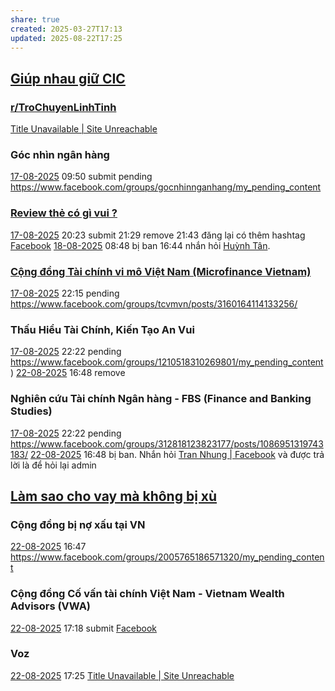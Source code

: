 ```yaml
---
share: true
created: 2025-03-27T17:13
updated: 2025-08-22T17:25
---
```

## [Giúp nhau giữ CIC](../Gi%C3%BAp%20nhau%20tho%C3%A1t%20n%E1%BB%A3/Gi%C3%BAp%20nhau%20gi%E1%BB%AF%20CIC.md)
### [r/TroChuyenLinhTinh](https://www.reddit.com/r/TroChuyenLinhTinh/comments/1mrt2jw/comment/n8zxkxd/)
[Title Unavailable \| Site Unreachable](https://www.reddit.com/r/TroChuyenLinhTinh/comments/1mrt2jw/comment/n8zxkxd/)
### Góc nhìn ngân hàng
[17-08-2025](17-08-2025.md) 09:50 submit pending https://www.facebook.com/groups/gocnhinnganhang/my_pending_content

### [Review thẻ có gì vui ?](https://www.facebook.com/groups/716550913529554)
[17-08-2025](17-08-2025.md) 20:23 submit
21:29 remove
21:43 đăng lại có thêm hashtag [Facebook](https://www.facebook.com/groups/716550913529554/posts/1088162919701683/)
[18-08-2025](18-08-2025.md) 08:48 bị ban
16:44 nhắn hỏi [Huỳnh Tân](https://www.facebook.com/tandapper). 
### [Cộng đồng Tài chính vi mô Việt Nam (Microfinance Vietnam)](https://www.facebook.com/groups/tcvmvn/)
[17-08-2025](17-08-2025.md) 22:15 pending https://www.facebook.com/groups/tcvmvn/posts/3160164114133256/

### Thấu Hiểu Tài Chính, Kiến Tạo An Vui
[17-08-2025](17-08-2025.md) 22:22 pending https://www.facebook.com/groups/1210518310269801/my_pending_content)
[22-08-2025](22-08-2025.md) 16:48 remove

### Nghiên cứu Tài chính Ngân hàng - FBS (Finance and Banking Studies)
[17-08-2025](17-08-2025.md) 22:22 pending https://www.facebook.com/groups/312818123823177/posts/1086951319743183/
[22-08-2025](22-08-2025.md) 16:48 bị ban. Nhắn hỏi [Tran Nhung \| Facebook](https://www.facebook.com/khung.l.me.31/) và được trả lời là để hỏi lại admin

## [Làm sao cho vay mà không bị xù](../Gi%C3%BAp%20nhau%20tho%C3%A1t%20n%E1%BB%A3/T%C3%A0i%20li%E1%BB%87u/L%C3%A0m%20sao%20cho%20vay%20m%C3%A0%20kh%C3%B4ng%20b%E1%BB%8B%20x%C3%B9.md)
### Cộng đồng bị nợ xấu tại VN
[22-08-2025](22-08-2025.md) 16:47 https://www.facebook.com/groups/2005765186571320/my_pending_content
### Cộng đồng Cố vấn tài chính Việt Nam - Vietnam Wealth Advisors (VWA)
[22-08-2025](22-08-2025.md) 17:18 submit [Facebook](https://www.facebook.com/groups/1375127312740076/my_pending_content)

### Voz
[22-08-2025](22-08-2025.md) 17:25 [Title Unavailable \| Site Unreachable](https://voz.vn/t/lam-sao-đe-nguoi-vay-khong-co-đong-luc-xu.1138781%2f)